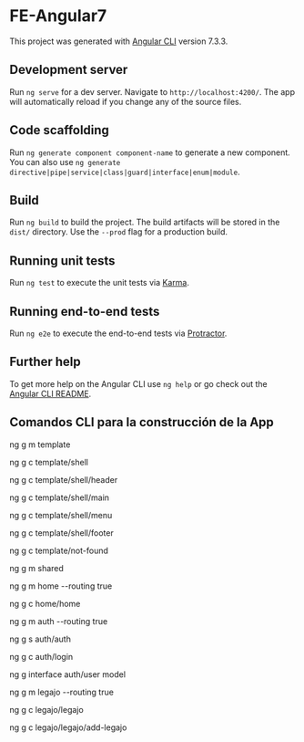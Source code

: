 # FE-Angular7

This project was generated with [Angular CLI](https://github.com/angular/angular-cli) version 7.3.3.

## Development server

Run `ng serve` for a dev server. Navigate to `http://localhost:4200/`. The app will automatically reload if you change any of the source files.

## Code scaffolding

Run `ng generate component component-name` to generate a new component. You can also use `ng generate directive|pipe|service|class|guard|interface|enum|module`.

## Build

Run `ng build` to build the project. The build artifacts will be stored in the `dist/` directory. Use the `--prod` flag for a production build.

## Running unit tests

Run `ng test` to execute the unit tests via [Karma](https://karma-runner.github.io).

## Running end-to-end tests

Run `ng e2e` to execute the end-to-end tests via [Protractor](http://www.protractortest.org/).

## Further help

To get more help on the Angular CLI use `ng help` or go check out the [Angular CLI README](https://github.com/angular/angular-cli/blob/master/README.md).

## Comandos CLI para la construcción de la App

ng g m template

ng g c template/shell

ng g c template/shell/header

ng g c template/shell/main

ng g c template/shell/menu

ng g c template/shell/footer

ng g c template/not-found

ng g m shared

ng g m home --routing true

ng g c home/home

ng g m auth --routing true

ng g s auth/auth

ng g c auth/login

ng g interface auth/user model

ng g m legajo --routing true

ng g c legajo/legajo

ng g c legajo/legajo/add-legajo